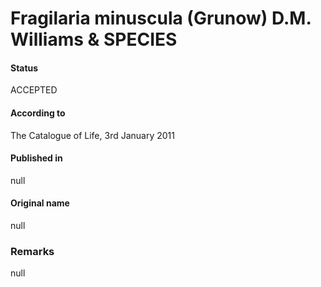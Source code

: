 Fragilaria minuscula (Grunow) D.M. Williams & SPECIES
=======

#### Status
ACCEPTED

#### According to
The Catalogue of Life, 3rd January 2011

#### Published in
null

#### Original name
null

### Remarks
null